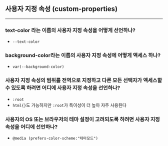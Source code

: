 ## 사용자 지정 속성 (custom-properties)
---
### text-color 라는 이름의 사용자 지정 속성을 어떻게 선언하나?
- `--text-color`
### background-color라는 이름의 사용자 지정 속성에 어떻게 액세스 하나?
- `var(--background-color)`
### 사용자 지정 속성의 범위를 전역으로 지정하고 다른 모든 선택자가 액세스할 수 있도록 하려면 어디에 사용자 지정 속성을 선언하나?
- `:root`
- `html{}`도 가능하지만 `:root`가 특이성이 더 높아 자주 사용된다
### 사용자의 OS 또는 브라우저의 테마 설정이 고려되도록 하려면 사용자 지정 속성을 어디에 선언하나?
- `@media (prefers-color-scheme:"테마모드")`
